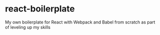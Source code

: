 # react-boilerplate
My own boilerplate for React with Webpack and Babel from scratch as part of leveling up my skills
